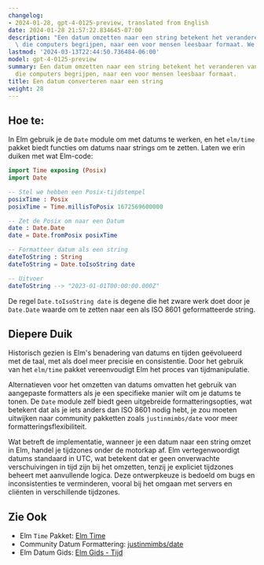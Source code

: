 ```yaml
---
changelog:
- 2024-01-28, gpt-4-0125-preview, translated from English
date: 2024-01-28 21:57:22.834645-07:00
description: "Een datum omzetten naar een string betekent het veranderen van een datumwaarde,\
  \ die computers begrijpen, naar een voor mensen leesbaar formaat. We doen\u2026"
lastmod: '2024-03-13T22:44:50.736484-06:00'
model: gpt-4-0125-preview
summary: Een datum omzetten naar een string betekent het veranderen van een datumwaarde,
  die computers begrijpen, naar een voor mensen leesbaar formaat.
title: Een datum converteren naar een string
weight: 28
---
```


## Hoe te:
In Elm gebruik je de `Date` module om met datums te werken, en het `elm/time` pakket biedt functies om datums naar strings om te zetten. Laten we erin duiken met wat Elm-code:

```Elm
import Time exposing (Posix)
import Date

-- Stel we hebben een Posix-tijdstempel
posixTime : Posix
posixTime = Time.millisToPosix 1672569600000

-- Zet de Posix om naar een Datum
date : Date.Date
date = Date.fromPosix posixTime

-- Formatteer datum als een string
dateToString : String
dateToString = Date.toIsoString date

-- Uitvoer
dateToString --> "2023-01-01T00:00:00.000Z"
```

De regel `Date.toIsoString date` is degene die het zware werk doet door je `Date.Date` waarde om te zetten naar een als ISO 8601 geformatteerde string.

## Diepere Duik
Historisch gezien is Elm's benadering van datums en tijden geëvolueerd met de taal, met als doel meer precisie en consistentie. Door het gebruik van het `elm/time` pakket vereenvoudigt Elm het proces van tijdmanipulatie.

Alternatieven voor het omzetten van datums omvatten het gebruik van aangepaste formatters als je een specifieke manier wilt om je datums te tonen. De `Date` module zelf biedt geen uitgebreide formatteringsopties, wat betekent dat als je iets anders dan ISO 8601 nodig hebt, je zou moeten uitwijken naar community pakketten zoals `justinmimbs/date` voor meer formatteringsflexibiliteit.

Wat betreft de implementatie, wanneer je een datum naar een string omzet in Elm, handel je tijdzones onder de motorkap af. Elm vertegenwoordigt datums standaard in UTC, wat betekent dat er geen onverwachte verschuivingen in tijd zijn bij het omzetten, tenzij je expliciet tijdzones beheert met aanvullende logica. Deze ontwerpkeuze is bedoeld om bugs en inconsistenties te verminderen, vooral bij het omgaan met servers en cliënten in verschillende tijdzones.

## Zie Ook
- Elm `Time` Pakket: [Elm Time](https://package.elm-lang.org/packages/elm/time/latest/)
- Community Datum Formattering: [justinmimbs/date](https://package.elm-lang.org/packages/justinmimbs/date/latest/)
- Elm Datum Gids: [Elm Gids - Tijd](https://guide.elm-lang.org/effects/time.html)
